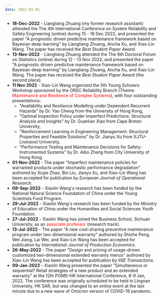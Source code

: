 ```yaml
---
date: 2022-01-01
---
```

<ul>
  <li><b>18-Dec-2022</b> - Liangliang Zhuang (my former research assistant) attended the The 4th International Conference on System Reliability and Safety Engineering (online) during 15 - 18 Dec 2022, and presented the paper "A prognostic driven predictive maintenance framework based on Bayesian deep learning" by Liangliang Zhuang, Ancha Xu, and Xiao-Lin Wang. ​The paper has received the <i>Best Student Paper Award</i>.</li>
  <li><b>13-Nov-2022</b> - Liangliang Zhuang attended the The 6th Doctoral Forum on Statistics (online) during 12 - 13 Nov 2022, and presented the paper "A prognostic driven predictive maintenance framework based on Bayesian deep learning" by Liangliang Zhuang, Ancha Xu, and Xiao-Lin Wang. ​The paper has received the <i>Best Student Paper Award</i> (the second place).</li>
  <li><b>11 Nov 2022</b> - Xiao-Lin Wang organized the 5th Young Scholars Workshop sponsored by the ORSC Reliability Branch (Theme: <font color="#FF0000">Maintenance and Resilience of Complex Systems</font>), with four outstanding presentations: 
    <ul>
      <li>"Availability and Resilience Modelling under Dependent Recurrent Hazards" by Dr. Yao Cheng from the University of Hong Kong,</li>
      <li>"Optimal Inspection Policy under Imperfect Predictions: Structural Analysis and Insights" by Dr. Guanlian Xiao from Cape Breton University,</li>
      <li>"Reinforcement Learning in Engineering Management: Structural Properties and Feasible Solutions" by Dr. Jianyu Xu from XJTU-Liverpool University,</li>
      <li>"Performance Testing and Maintenance Decisions for Safety-Instrumented Systems" by Dr. Aibo Zhang from City University of Hong Kong.</li>
    </ul>
    </li>
  <li><b>01-Nov-2022</b> - The paper "Imperfect maintenance policies for warranted products under stochastic performance degradation" authored by Xiujie Zhao, Bin Liu, Jianyu Xu, and Xiao-Lin Wang has been accepted for publication by <i>European Journal of Operational Research</i>.</li>
  <li><b>08-Sep-2022</b> - Xiaolin Wang's research has been funded by the National Natural Science Foundation of China under the Young Scientists Fund Program.</li>
  <li><b>29-Jul-2022</b> - Xiaolin Wang's research has been funded by the Ministry of Education of China under the Humanities and Social Sciences Youth Foundation.</li>
  <li><b>27-Jul-2022</b> - Xiaolin Wang has joined the Business School, Sichuan University, as an <font color="#FF0000">associate professor</font> (research track).</li>
  <li><b>13-Jul-2022</b> - The paper "A new cost-sharing preventive maintenance program under two-dimensional warranty" authored by Shizhe Peng, Wei Jiang, Lai Wei, and Xiao-Lin Wang has been accepted for publication by <i>International Journal of Production Economics</i>.</li>
  <li><b>26-May-2022</b> - The paper "Design and pricing of usage-driven customized two-dimensional extended warranty menus" authored by Xiao-Lin Wang has been accepted for publication by <i>IISE Transactions</i>.</li>
  <li><b>09-Jan-2022</b> - Xiaolin Wang presented the paper "Simultaneous or sequential? Retail strategies of a new product and an extended warranty" at the 12th POMS-HK International Conference, 8-9 Jan, 2022. The conference was originally scheduled to be held in Lingnan University, HK SAR, but was changed to an online event at the last minute due to a new wave of Omicron version of COVID-19 pandemic.</li>
<ul>
